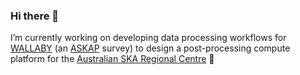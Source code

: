 ### Hi there 👋

I’m currently working on developing data processing workflows for [WALLABY](https://www.atnf.csiro.au/research/WALLABY/) (an [ASKAP](https://www.atnf.csiro.au/projects/askap/index.html) survey) to design a post-processing compute platform for the [Australian SKA Regional Centre](https://aussrc.org/) 🔭

<!--
**axshen/axshen** is a ✨ _special_ ✨ repository because its `README.md` (this file) appears on your GitHub profile.

Here are some ideas to get you started:

- 🔭 I’m currently working on ...
- 🌱 I’m currently learning ...
- 👯 I’m looking to collaborate on ...
- 🤔 I’m looking for help with ...
- 💬 Ask me about ...
- 📫 How to reach me: ...
- 😄 Pronouns: ...
- ⚡ Fun fact: ...
-->
